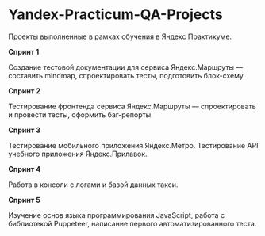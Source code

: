 # Yandex-Practicum-QA-Projects
Проекты выполненные в рамках обучения в Яндекс Практикуме.

**Спринт 1**

Создание тестовой документации для сервиса Яндекс.Маршруты — составить mindmap, спроектировать тесты, подготовить блок-схему.

**Спринт 2**

Тестирование фронтенда сервиса Яндекс.Маршруты — спроектировать и провести тесты, оформить баг-репорты.

**Спринт 3**

Тестирование мобильного приложения Яндекс.Метро. 
Тестирование API учебного приложения Яндекс.Прилавок.

**Спринт 4**

Работа в консоли с логами и базой данных такси.

**Спринт 5**

Изучение основ языка программирования JavaScript, работа с библиотекой Puppeteer, написание первого автоматизированного теста.
